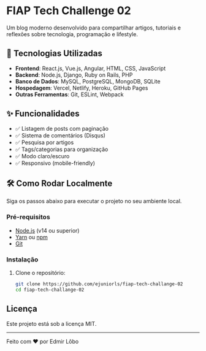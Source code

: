 # FIAP Tech Challenge 02

Um blog moderno desenvolvido para compartilhar artigos, tutoriais e reflexões sobre tecnologia, programação e lifestyle.

## 🚀 Tecnologias Utilizadas

- **Frontend**: React.js, Vue.js, Angular, HTML, CSS, JavaScript
- **Backend**: Node.js, Django, Ruby on Rails, PHP
- **Banco de Dados**: MySQL, PostgreSQL, MongoDB, SQLite
- **Hospedagem**: Vercel, Netlify, Heroku, GitHub Pages
- **Outras Ferramentas**: Git, ESLint, Webpack

## ✨ Funcionalidades

- ✅ Listagem de posts com paginação
- ✅ Sistema de comentários (Disqus)
- ✅ Pesquisa por artigos
- ✅ Tags/categorias para organização
- ✅ Modo claro/escuro
- ✅ Responsivo (mobile-friendly)

## 🛠️ Como Rodar Localmente

Siga os passos abaixo para executar o projeto no seu ambiente local.

### Pré-requisitos

- [Node.js](https://nodejs.org/) (v14 ou superior)
- [Yarn](https://yarnpkg.com/) ou [npm](https://www.npmjs.com/)
- [Git](https://git-scm.com/)

### Instalação

1. Clone o repositório:
   ```bash
   git clone https://github.com/ejuniorls/fiap-tech-challange-02
   cd fiap-tech-challange-02
   ```

## Licença

Este projeto está sob a licença MIT.

---

Feito com ❤️ por Edmir Lôbo
